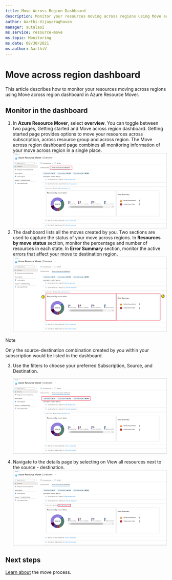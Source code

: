 ```yaml
---
title: Move Across Region Dashboard
description: Monitor your resources moving across regions using Move across region dashboard.
author: Aarthi-Vijayaraghavan
manager: sutalasi
ms.service: resource-move
ms.topic: Monitoring
ms.date: 08/30/2021
ms.author: AarthiV
---
```

# Move across region dashboard
This article describes how to monitor your resources moving across regions using Move across region dashboard in Azure Resource Mover. 
## Monitor in the dashboard
1. In **Azure Resource Mover**, select **overview**. You can toggle between two pages, Getting started and Move across region dashboard. Getting started page provides options to move your resources across subscription, across resource group and across region.
The Move across region dashboard page combines all monitoring information of your move across region in a single place.
    ![Move across region dashboard tab](media\move-across-region-dashboard\Move_across_region_dashboard_tab.png)
2. The dashboard lists all the moves created by you. Two sections are used to capture the status of your move across regions.
    In **Resources by move status** section, monitor the percentage and number of resources in each state.
    In **Error Summary** section, monitor the active errors that affect your move to destination region.
    ![Status and issues section](media\move-across-region-dashboard\Move_across_region_dashboard_status_issues.png)
> [!NOTE]
> Only the source-destination combination created by you within your subscription would be listed in the dashboard.
3. Use the filters to choose your preferred Subscription, Source, and Destination.
    
    ![Filters](media\move-across-region-dashboard\Move_across_region_dashboard_Filters.png)
4. Navigate to the details page by selecting on View all resources next to the source - destination.
    ![details](media\move-across-region-dashboard\Move_across_region_dashboard_details.png)
## Next steps
[Learn about](about-move-process.md) the move process.